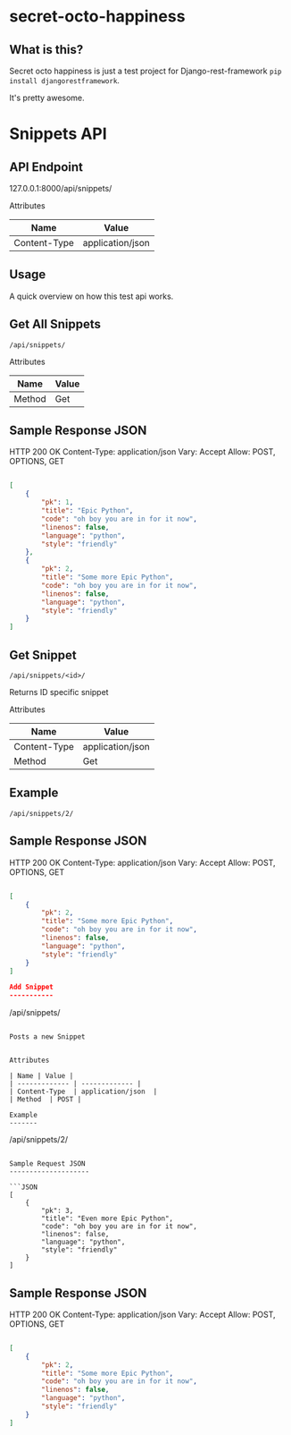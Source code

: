secret-octo-happiness
=====================

What is this?
-------------

Secret octo happiness is just a test project for Django-rest-framework `pip install djangorestframework`. 

It's pretty awesome. 

Snippets API
============

API Endpoint
------------

127.0.0.1:8000/api/snippets/

Attributes

| Name | Value |
| ------------- | ------------- |
| Content-Type  | application/json  |

Usage
-----

A quick overview on how this test api works.

Get All Snippets
----------------

```
/api/snippets/
```


Attributes

| Name | Value |
| ------------- | ------------- |
| Method  | Get |


Sample Response JSON
--------------------
HTTP 200 OK
Content-Type: application/json
Vary: Accept
Allow: POST, OPTIONS, GET

```JSON

[
    {
        "pk": 1, 
        "title": "Epic Python", 
        "code": "oh boy you are in for it now", 
        "linenos": false, 
        "language": "python", 
        "style": "friendly"
    }, 
    {
        "pk": 2, 
        "title": "Some more Epic Python", 
        "code": "oh boy you are in for it now", 
        "linenos": false, 
        "language": "python", 
        "style": "friendly"
    }
]
```

Get Snippet
-----------

```
/api/snippets/<id>/
```

Returns ID specific snippet


Attributes

| Name | Value |
| ------------- | ------------- |
| Content-Type  | application/json  |
| Method  | Get |

Example
-------
```
/api/snippets/2/
```

Sample Response JSON
--------------------
HTTP 200 OK
Content-Type: application/json
Vary: Accept
Allow: POST, OPTIONS, GET

```JSON

[ 
    {
        "pk": 2, 
        "title": "Some more Epic Python", 
        "code": "oh boy you are in for it now", 
        "linenos": false, 
        "language": "python", 
        "style": "friendly"
    }
]

Add Snippet
-----------

```
/api/snippets/
```

Posts a new Snippet


Attributes

| Name | Value |
| ------------- | ------------- |
| Content-Type  | application/json  |
| Method  | POST |

Example
-------
```
/api/snippets/2/
```

Sample Request JSON
--------------------

```JSON
[ 
    {
        "pk": 3, 
        "title": "Even more Epic Python", 
        "code": "oh boy you are in for it now", 
        "linenos": false, 
        "language": "python", 
        "style": "friendly"
    }
]
```

Sample Response JSON
--------------------
HTTP 200 OK
Content-Type: application/json
Vary: Accept
Allow: POST, OPTIONS, GET

```JSON

[ 
    {
        "pk": 2, 
        "title": "Some more Epic Python", 
        "code": "oh boy you are in for it now", 
        "linenos": false, 
        "language": "python", 
        "style": "friendly"
    }
]
```
